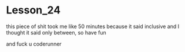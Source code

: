 # Lesson_24
this piece of shit took me like 50 minutes because it said inclusive and I thought it said only between, so have fun

and fuck u coderunner
